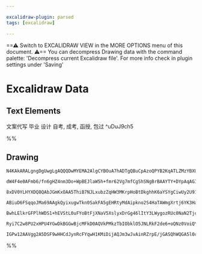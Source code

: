 ```yaml
---

excalidraw-plugin: parsed
tags: [excalidraw]

---
```

==⚠  Switch to EXCALIDRAW VIEW in the MORE OPTIONS menu of this document. ⚠== You can decompress Drawing data with the command palette: 'Decompress current Excalidraw file'. For more info check in plugin settings under 'Saving'


# Excalidraw Data

## Text Elements
文案代写
毕业
设计
自考, 成考, 函授, 包过 ^uDuJ9ch5

%%
## Drawing
```compressed-json
N4KAkARALgngDgUwgLgAQQQDwMYEMA2AlgCYBOuA7hADTgQBuCpAzoQPYB2KqATLZMzYBXUtiRoIACyhQ4zZAHoFAc0JRJQgEYA6bGwC2CgF7N6hbEcK4OCtptbErHALRY8RMpWdx8Q1TdIEfARcZgRmBShcZQUebQAObQBmGjoghH0EDihmbgBtcDBQMBKIEm4IIQARIQApAE5sSQBWVJLIWEQKqCwoNtLMbmcARmGk7Wb+Upgh4Z4ABgmpyAoS

dW4F4e0AFmb6/fn6gHZ4nm3Do+WpBEJlaW5h+fmr62Vg7mfCgShSNgBrBAAYTY+DYpAqAGIEPMkmNhv1IJpcNg/spfkIOMRgaDwRIftZmHBcIFsgiIAAzQj4fAAZVg7wkgg8ZOYP3+CAA6mtJBsrqzfgC6TAGegmeUrui7hxwrk0MMrmwidg1DM5U8rmjhHAAJLEWWoPIAXSu5PImV13A4QmpV0ImKwFVw8zJ6Mx0uY+qtNq+EDCCGIDx4sPizSO

8xDV0YLHYXDQ8QAbJGmKxOAA5ThiB7NJLxubzZqHW3MKrpHoBtDkghhK6aYSYgCiwUy2U91vwVyEcGIuDLDyOSXqIe2uez8z4PqIHD+lrbV1BKP93Er+GrPp6mD6EkA4aaACQtAMdygEzFAA6HEAq9aALDkT4A+6MAhdEnwBXgYBgAOoqEACEbP1CAX8VABHGL8AoMqAOPxLqUAAKr0FS7oeJ4Xted4cE+L7vi+P7/kBJqcFANKEEY4i8J87QUhh

ABiuD6FSqqoJMa69AAgkQyixugwTkn0SakFA5gEHRtyMdAipkno2S4HaTAWmgXrtj6YK3HaBBgRuEH7seZ6Xhwt4Ph+SFfr+qCAWSuBCFAbAAErhNhuE/EICBziJAASNx3JuqBbDwzSFAAvuAxp0LgcBwHSPa4cUHSSBkuEQPR9xTAwhAIBQABCyKoq6WIgmCkLks0lbkuS/QQNgIgklA2o9PodICkCaW4ugUIwnCeUFaQRUlRkiUopqGKpTi3Tk

BwhLElkrGFPlhWDS1+hEVStL0uFYoBtFjXNaV5XslyxDrGg46lItY3LWygozRUc0NaN2TjcZwhSjKDwLadxWlQA8kqKoPOqw07WdpVEcRpHkdwVHbXd43fdkWE4Rs+GQB990ZPJUDcQxFTMUNgNNbtGQBexNFNWwFChbg5aoBJt1o59GT1pi2O/HjISExAxLUydpMw/oVO4yB8DhSleXMNgvzUgAGtw5zbMk+zbMO8ThvGob1Imw28/z+AAJrcEk

Ryi7C2w8PU2xHPU4YGwDkBGGwBjcMFkD0AQVkPMkzTbIObklO5JNLRkF2de6+oQNz0VoiQYO4Qs/ukIHPRwP9ockAAsmwxAIBTuCaMEhPLqupQB116VoJbEDxSCdOkMoSIABTDPG8QvjwczV80kyoIszQAJRkqZyjWsSFTF2Xwy69XZx1w3Tetx5buDStAJPRxnCtt6pSmqRCCmfaYccMoFs+lkyep9wlnWT62BEJHaD71cHBL3vpBWQqhmThZ18

IGPw12AAVgg2A5DSF9wHHCdJynRcFYqwH1KMiDijAQJm3wJvAinRZrpE/jGASQhWQGA5l0cSs4JxsAXGnEBc5QjwyQZA6BM5qQeXAK7OglJgj6mAJ5dyQA==
```
%%